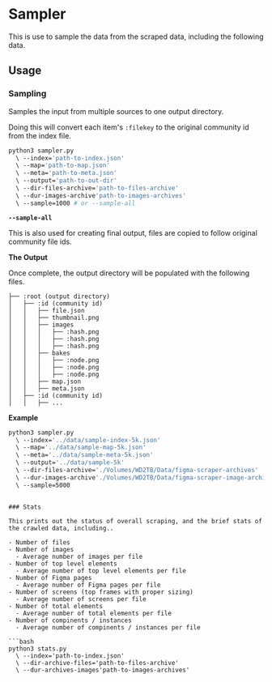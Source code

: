 # Sampler

This is use to sample the data from the scraped data, including the following data.

## Usage

### Sampling

Samples the input from multiple sources to one output directory.

Doing this will convert each item's `:filekey` to the original community id from the index file.

```bash
python3 sampler.py
  \ --index='path-to-index.json'
  \ --map='path-to-map.json'
  \ --meta='path-to-meta.json'
  \ --output='path-to-out-dir'
  \ --dir-files-archive='path-to-files-archive'
  \ --dur-images-archive'path-to-images-archives'
  \ --sample=1000 # or --sample-all
```

**`--sample-all`**

This is also used for creating final output, files are copied to follow original community file ids.

**The Output**

Once complete, the output directory will be populated with the following files.

```
├── :root (output directory)
│   ├── :id (community id)
│   │   ├── file.json
│   │   ├── thumbnail.png
│   │   ├── images
│   │   │   ├── :hash.png
│   │   │   ├── :hash.png
│   │   │   ├── :hash.png
│   │   ├── bakes
│   │   │   ├── :node.png
│   │   │   ├── :node.png
│   │   │   ├── :node.png
│   │   ├── map.json
│   │   ├── meta.json
│   ├── :id (community id)
│   │   ├── ...
```

**Example**

```bash
python3 sampler.py
  \ --index='../data/sample-index-5k.json'
  \ --map='../data/sample-map-5k.json'
  \ --meta='../data/sample-meta-5k.json'
  \ --output='../data/sample-5k'
  \ --dir-files-archive='./Volumes/WD2TB/Data/figma-scraper-archives'
  \ --dur-images-archive'./Volumes/WD2TB/Data/figma-scraper-image-archives'
  \ --sample=5000
```

````

### Stats

This prints out the status of overall scraping, and the brief stats of the crawled data, including..

- Number of files
- Number of images
  - Average number of images per file
- Number of top level elements
  - Average number of top level elements per file
- Number of Figma pages
  - Average number of Figma pages per file
- Number of screens (top frames with proper sizing)
  - Average number of screens per file
- Number of total elements
  - Average number of total elements per file
- Number of compinents / instances
  - Average number of compinents / instances per file

```bash
python3 stats.py
  \ --index='path-to-index.json'
  \ --dir-archive-files='path-to-files-archive'
  \ --dur-archives-images'path-to-images-archives'
````
